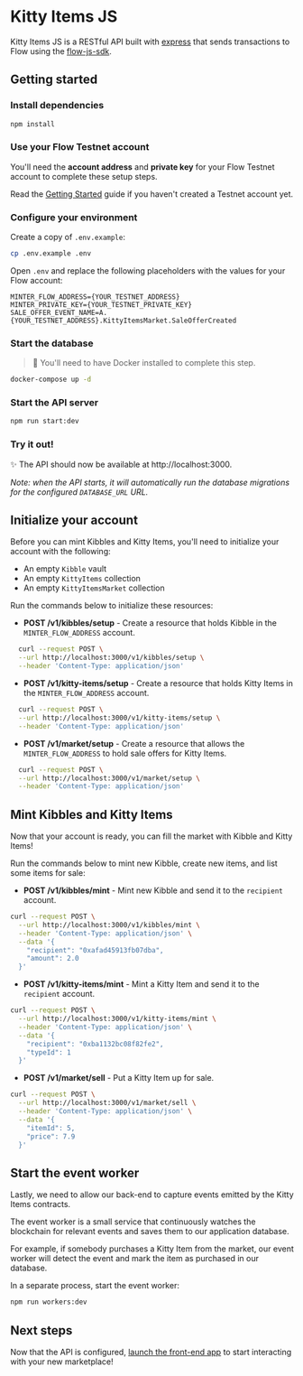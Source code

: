 # Kitty Items JS

Kitty Items JS is a RESTful API built with [express](https://expressjs.com/) that sends transactions to Flow using the [flow-js-sdk](https://github.com/onflow/flow-js-sdk/).

## Getting started

### Install dependencies

```sh
npm install
```

### Use your Flow Testnet account

You'll need the **account address** and 
**private key** for your Flow Testnet account to complete these setup steps.

Read the [Getting Started](https://github.com/onflow/kitty-items#-get-started)
guide if you haven't created a Testnet account yet.

### Configure your environment

Create a copy of `.env.example`:

```sh
cp .env.example .env
```

Open `.env` and replace the following placeholders with the values for your Flow account:

```
MINTER_FLOW_ADDRESS={YOUR_TESTNET_ADDRESS}
MINTER_PRIVATE_KEY={YOUR_TESTNET_PRIVATE_KEY}
SALE_OFFER_EVENT_NAME=A.{YOUR_TESTNET_ADDRESS}.KittyItemsMarket.SaleOfferCreated
```

### Start the database

> 🚧  You'll need to have Docker installed to complete this step.

```sh
docker-compose up -d
```

### Start the API server

```sh
npm run start:dev
```

### Try it out!

✨ The API should now be available at http://localhost:3000.

_Note: when the API starts, 
it will automatically run the database migrations for the configured `DATABASE_URL` URL._

## Initialize your account

Before you can mint Kibbles and Kitty Items,
you'll need to initialize your account with the following:

- An empty `Kibble` vault
- An empty `KittyItems` collection
- An empty `KittyItemsMarket` collection

Run the commands below to initialize these resources:

- **POST /v1/kibbles/setup** - Create a resource that holds Kibble in the `MINTER_FLOW_ADDRESS` account.

```sh
  curl --request POST \
  --url http://localhost:3000/v1/kibbles/setup \
  --header 'Content-Type: application/json'
```

- **POST /v1/kitty-items/setup** - Create a resource that holds Kitty Items in the `MINTER_FLOW_ADDRESS` account. 
 
```sh
  curl --request POST \
  --url http://localhost:3000/v1/kitty-items/setup \
  --header 'Content-Type: application/json'
```

- **POST /v1/market/setup** - Create a resource that allows the `MINTER_FLOW_ADDRESS` to hold sale offers for Kitty Items.

```sh
  curl --request POST \
  --url http://localhost:3000/v1/market/setup \
  --header 'Content-Type: application/json'
```

## Mint Kibbles and Kitty Items

Now that your account is ready,
you can fill the market with Kibble and Kitty Items!

Run the commands below to mint new Kibble,
create new items,
and list some items for sale:

- **POST /v1/kibbles/mint** - Mint new Kibble
and send it to the `recipient` account.

```sh
curl --request POST \
  --url http://localhost:3000/v1/kibbles/mint \
  --header 'Content-Type: application/json' \
  --data '{
    "recipient": "0xafad45913fb07dba",
    "amount": 2.0
  }'
```

- **POST /v1/kitty-items/mint** - Mint a Kitty Item 
and send it to the `recipient` account.

```sh
curl --request POST \
  --url http://localhost:3000/v1/kitty-items/mint \
  --header 'Content-Type: application/json' \
  --data '{
    "recipient": "0xba1132bc08f82fe2",
    "typeId": 1
  }'
```

- **POST /v1/market/sell** - Put a Kitty Item up for sale.

```sh
curl --request POST \
  --url http://localhost:3000/v1/market/sell \
  --header 'Content-Type: application/json' \
  --data '{
    "itemId": 5,
    "price": 7.9
  }'
```

## Start the event worker

Lastly, we need to allow our back-end to capture events emitted by
the Kitty Items contracts. 

The event worker is a small service that continuously watches the 
blockchain for relevant events and saves them to our application database.

For example, if somebody purchases a Kitty Item from the market,
our event worker will detect the event and
mark the item as purchased in our database.

In a separate process, start the event worker:

```sh
npm run workers:dev
```

## Next steps

Now that the API is configured, [launch the front-end app](https://github.com/onflow/kitty-items/tree/master/kitty-items-web) to start interacting with your new marketplace!
